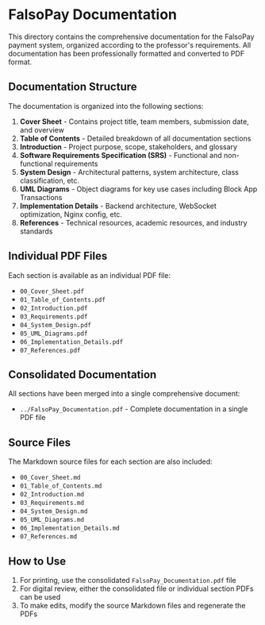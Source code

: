 # FalsoPay Documentation

This directory contains the comprehensive documentation for the FalsoPay payment system, organized according to the professor's requirements. All documentation has been professionally formatted and converted to PDF format.

## Documentation Structure

The documentation is organized into the following sections:

1. **Cover Sheet** - Contains project title, team members, submission date, and overview
2. **Table of Contents** - Detailed breakdown of all documentation sections
3. **Introduction** - Project purpose, scope, stakeholders, and glossary
4. **Software Requirements Specification (SRS)** - Functional and non-functional requirements
5. **System Design** - Architectural patterns, system architecture, class classification, etc.
6. **UML Diagrams** - Object diagrams for key use cases including Block App Transactions
7. **Implementation Details** - Backend architecture, WebSocket optimization, Nginx config, etc.
8. **References** - Technical resources, academic resources, and industry standards

## Individual PDF Files

Each section is available as an individual PDF file:

- `00_Cover_Sheet.pdf`
- `01_Table_of_Contents.pdf`
- `02_Introduction.pdf`
- `03_Requirements.pdf`
- `04_System_Design.pdf`
- `05_UML_Diagrams.pdf`
- `06_Implementation_Details.pdf`
- `07_References.pdf`

## Consolidated Documentation

All sections have been merged into a single comprehensive document:

- `../FalsoPay_Documentation.pdf` - Complete documentation in a single PDF file

## Source Files

The Markdown source files for each section are also included:

- `00_Cover_Sheet.md`
- `01_Table_of_Contents.md`
- `02_Introduction.md`
- `03_Requirements.md`
- `04_System_Design.md`
- `05_UML_Diagrams.md`
- `06_Implementation_Details.md`
- `07_References.md`

## How to Use

1. For printing, use the consolidated `FalsoPay_Documentation.pdf` file
2. For digital review, either the consolidated file or individual section PDFs can be used
3. To make edits, modify the source Markdown files and regenerate the PDFs 